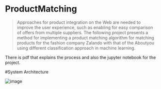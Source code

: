 # ProductMatching

> Approaches for product integration on the Web are needed to improve the user experience, such as
enabling for easy comparison of offers from multiple suppliers. The following project presents a method for implementing a product matching algorithm for matching products for the fashion company Zalando with that of the Aboutyou using different classification approach in machine learning.

There is pdf that explains the process and also the jupyter notebook for the project. 

#System Architecture 

![image](https://user-images.githubusercontent.com/39568831/193057055-fe85ce5a-3780-4dac-91b9-80d94dbf868a.png)
